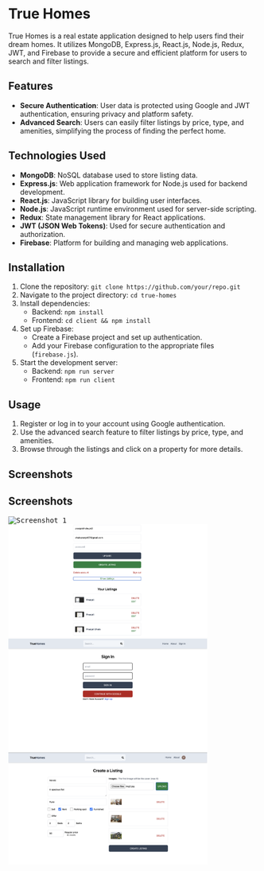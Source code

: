 # True Homes

True Homes is a real estate application designed to help users find their dream homes. It utilizes MongoDB, Express.js, React.js, Node.js, Redux, JWT, and Firebase to provide a secure and efficient platform for users to search and filter listings.

## Features

- **Secure Authentication**: User data is protected using Google and JWT authentication, ensuring privacy and platform safety.
- **Advanced Search**: Users can easily filter listings by price, type, and amenities, simplifying the process of finding the perfect home.

## Technologies Used

- **MongoDB**: NoSQL database used to store listing data.
- **Express.js**: Web application framework for Node.js used for backend development.
- **React.js**: JavaScript library for building user interfaces.
- **Node.js**: JavaScript runtime environment used for server-side scripting.
- **Redux**: State management library for React applications.
- **JWT (JSON Web Tokens)**: Used for secure authentication and authorization.
- **Firebase**: Platform for building and managing web applications.

## Installation

1. Clone the repository: `git clone https://github.com/your/repo.git`
2. Navigate to the project directory: `cd true-homes`
3. Install dependencies:
   - Backend: `npm install`
   - Frontend: `cd client && npm install`
4. Set up Firebase:
   - Create a Firebase project and set up authentication.
   - Add your Firebase configuration to the appropriate files (`firebase.js`).
5. Start the development server:
   - Backend: `npm run server`
   - Frontend: `npm run client`

## Usage

1. Register or log in to your account using Google authentication.
2. Use the advanced search feature to filter listings by price, type, and amenities.
3. Browse through the listings and click on a property for more details.


## Screenshots

## Screenshots

<kbd>
  <img src="/Users/pranjalidhale/Desktop" alt="Screenshot 1" width="400"/>
</kbd>

<kbd>
  <img src="Screenshot%202024-04-23%20at%208.07.07%20PM.png" alt="Screenshot 2" width="400"/>
</kbd>

<kbd>
  <img src="Screenshot%202024-04-23%20at%208.07.26%20PM.png" alt="Screenshot 3" width="400"/>
</kbd>

<kbd>
  <img src="Screenshot%202024-04-23%20at%208.10.49%20PM.png" alt="Screenshot 4" width="400"/>
</kbd>





